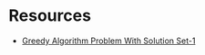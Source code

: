 # Resources

* [Greedy Algorithm Problem With Solution Set-1](https://geekstocode.com/greedy-algorithm-problem-with-solution-set-1/)
